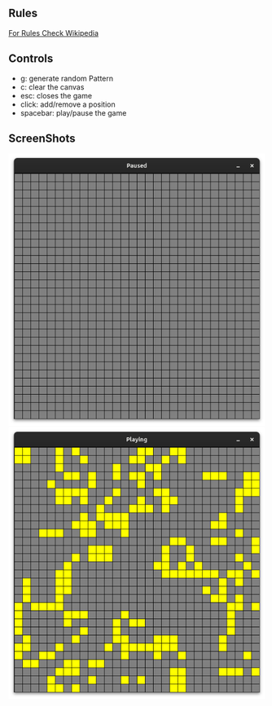 ## Rules
[For Rules Check Wikipedia](https://en.wikipedia.org/wiki/Conway's_Game_of_Life)

## Controls
* g: generate random Pattern
* c: clear the canvas
* esc: closes the game
* click: add/remove a position
* spacebar: play/pause the game

## ScreenShots
![Initial State](https://raw.githubusercontent.com/madhavchopra99/conway_game_of_life/main/screenshots/Initial%20State.png)
![Playing](https://raw.githubusercontent.com/madhavchopra99/conway_game_of_life/main/screenshots/Playing.png)
